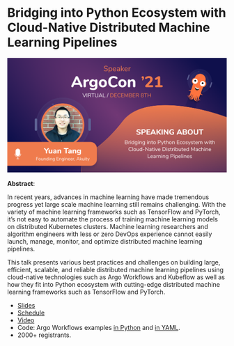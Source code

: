 # Bridging into Python Ecosystem with Cloud-Native Distributed Machine Learning Pipelines

![Speaker Card](speaker-card.png)

**Abstract**:

In recent years, advances in machine learning have made tremendous progress yet large scale machine learning still remains challenging. With the variety of machine learning frameworks such as TensorFlow and PyTorch, it’s not easy to automate the process of training machine learning models on distributed Kubernetes clusters. Machine learning researchers and algorithm engineers with less or zero DevOps experience cannot easily launch, manage, monitor, and optimize distributed machine learning pipelines.

This talk presents various best practices and challenges on building large, efficient, scalable, and reliable distributed machine learning pipelines using cloud-native technologies such as Argo Workflows and Kubeflow as well as how they fit into Python ecosystem with cutting-edge distributed machine learning frameworks such as TensorFlow and PyTorch.

* [Slides](presentation.pdf)
* [Schedule](https://argoproj.github.io/argocon21/)
* [Video](https://youtu.be/muM7IErh1S0)
* Code: Argo Workflows examples [in Python](couler-examples.py) and [in YAML](argo-workflows.yaml).
* 2000+ registrants.
